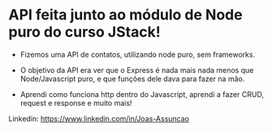 # API feita junto ao módulo de Node puro do curso JStack!

- Fizemos uma API de contatos, utilizando node puro, sem frameworks.

- O objetivo da API era ver que o Express é nada mais nada menos que Node/Javascript puro, e que funções dele dava para fazer na mão.

- Aprendi como funciona http dentro do Javascript, aprendi a fazer CRUD, request e response e muito mais!

Linkedin: https://www.linkedin.com/in/Joas-Assuncao
